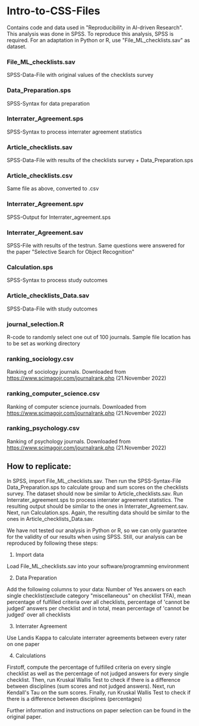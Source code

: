 # Intro-to-CSS-Files
Contains code and data used in "Reproducibility in AI-driven Research". This analysis was done in SPSS. To reproduce this analysis, SPSS is required. For an adaptation in Python or R, use "File_ML_checklists.sav" as dataset. 


### File_ML_checklists.sav
SPSS-Data-File with original values of the checklists survey

### Data_Preparation.sps
SPSS-Syntax for data preparation 

### Interrater_Agreement.sps
SPSS-Syntax to process interrater agreement statistics 

### Article_checklists.sav
SPSS-Data-File with results of the checklists survey + Data_Preparation.sps

### Article_checklists.csv
Same file as above, converted to .csv

### Interrater_Agreement.spv
SPSS-Output for Interrater_agreement.sps

### Interrater_Agreement.sav
SPSS-File with results of the testrun. Same questions were answered for the paper "Selective Search for Object Recognition" 

### Calculation.sps
SPSS-Syntax to process study outcomes

### Article_checklists_Data.sav
SPSS-Data-File with study outcomes

### journal_selection.R 
R-code to randomly select one out of 100 journals. Sample file location has to be set as working directory

### ranking_sociology.csv
Ranking of sociology journals. Downloaded from https://www.scimagojr.com/journalrank.php (21.November 2022)

### ranking_computer_science.csv
Ranking of computer science journals. Downloaded from https://www.scimagojr.com/journalrank.php (21.November 2022)

### ranking_psychology.csv
Ranking of psychology journals. Downloaded from https://www.scimagojr.com/journalrank.php (21.November 2022)

## How to replicate:

In SPSS, import File_ML_checklists.sav. Then run the SPSS-Syntax-File Data_Preparation.sps to calculate group and sum scores on the checklists survey. The dataset should now be similar to Article_checklists.sav. Run Interrater_agreement.sps to process interrater agreement statistics. The resulting output should be similar to the ones in Interrater_Agreement.sav. Next, run Calculation.sps. Again, the resulting data should be similar to the ones in Article_checklists_Data.sav.


We have not tested our analysis in Python or R, so we can only guarantee for the validity of our results when using SPSS. Still, our analysis can be reproduced by following these steps:

1. Import data

Load File_ML_checklists.sav into your software/programming environment

2. Data Preparation

Add the following columns to your data: Number of Yes answers on each single checklist(exclude category "miscellaneous" on checklist TFA), 
mean percentage of fulfilled criteria over all checklists, percentage of 'cannot be judged' answers per checklist and in total, mean percentage of 'cannot be judged' over all checklists

3. Interrater Agreement

Use Landis Kappa to calculate interrater agreements between every rater on one paper 

4. Calculations

Firstoff, compute the percentage of fulfilled criteria on every single checklist as well as the percentage of not judged answers for every single checklist. Then, run Kruskal Wallis Test to check if there is a difference between disciplines (sum scores and not judged answers). Next, run Kendall's Tau on the sum scores. Finally, run Kruskal Wallis Test to check if there is a difference between disciplines (percentages) 



Further information and instructions on paper selection can be found in the original paper. 




